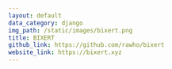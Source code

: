 ```yaml
---
layout: default
data_category: django
img_path: /static/images/bixert.png
title: BIXERT
github_link: https://github.com/rawho/bixert
website_link: https://bixert.xyz
---
```

